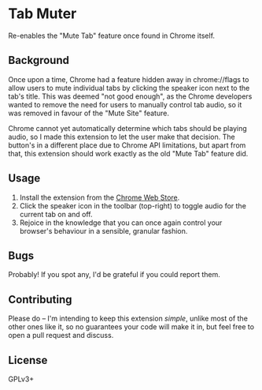 # Tab Muter

Re-enables the "Mute Tab" feature once found in Chrome itself.

## Background

Once upon a time, Chrome had a feature hidden away in chrome://flags to
allow users to mute individual tabs by clicking the speaker icon next to
the tab's title. This was deemed "not good enough", as the Chrome
developers wanted to remove the need for users to manually control tab
audio, so it was removed in favour of the "Mute Site" feature.

Chrome cannot yet automatically determine which tabs should be playing
audio, so I made this extension to let the user make that decision. The
button's in a different place due to Chrome API limitations, but apart
from that, this extension should work exactly as the old "Mute Tab"
feature did.

## Usage

1. Install the extension from the [Chrome Web Store][install].
2. Click the speaker icon in the toolbar (top-right) to toggle audio for
   the current tab on and off.
3. Rejoice in the knowledge that you can once again control your
   browser's behaviour in a sensible, granular fashion.

[install]: https://chrome.google.com/webstore

## Bugs

Probably! If you spot any, I'd be grateful if you could report them.

## Contributing

Please do – I'm intending to keep this extension _simple_, unlike most
of the other ones like it, so no guarantees your code will make it in,
but feel free to open a pull request and discuss.

## License

GPLv3+
